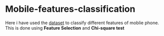 # Mobile-features-classification
Here i have used the <a href="https://www.kaggle.com/iabhishekofficial/mobile-price-classification">dataset</a> to classify different features of moblie phone.
This is done using <b>Feature Selection</b> and <b>Chi-square test</b>
